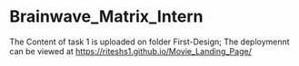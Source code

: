 # Brainwave_Matrix_Intern



The Content of task 1 is uploaded on folder First-Design; The deploymennt can be viewed at https://riteshs1.github.io/Movie_Landing_Page/
